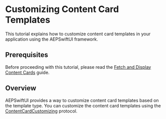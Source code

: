 # Customizing Content Card Templates

This tutorial explains how to customize content card templates in your application using the AEPSwiftUI framework.

## Prerequisites
Before proceeding with this tutorial, please read the [Fetch and Display Content Cards](./displaying-content-cards.md) guide.

## Overview
AEPSwiftUI provides a way to customize content card templates based on the template type. You can customize the content card templates using the [ContentCardCustomizing](../PublicClasses/contentcardcustomizing.md) protocol.
